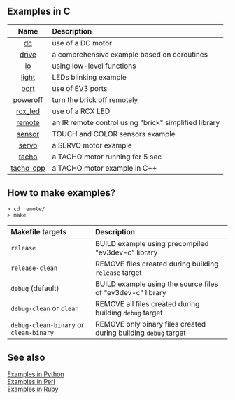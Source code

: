 ## Examples in C

Name                                                                  | Description
:---:                                                                 | :---
[dc](http://in4lio.github.io/ev3dev-c/dc_8c-example.html)             | use of a DC motor
[drive](http://in4lio.github.io/ev3dev-c/drive_8c-example.html)       | a comprehensive example based on coroutines
[io](http://in4lio.github.io/ev3dev-c/io_8c-example.html)             | using low-level functions
[light](http://in4lio.github.io/ev3dev-c/light_8c-example.html)       | LEDs blinking example
[port](http://in4lio.github.io/ev3dev-c/port_8c-example.html)         | use of EV3 ports
[poweroff](http://in4lio.github.io/ev3dev-c/poweroff_8c-example.html) | turn the brick off remotely
[rcx_led](http://in4lio.github.io/ev3dev-c/rcx_led_8c-example.html)   | use of a RCX LED
[remote](http://in4lio.github.io/ev3dev-c/remote_8c-example.html)     | an IR remote control using "brick" simplified library
[sensor](http://in4lio.github.io/ev3dev-c/sensor_8c-example.html)     | TOUCH and COLOR sensors example
[servo](http://in4lio.github.io/ev3dev-c/servo_8c-example.html)       | a SERVO motor example
[tacho](http://in4lio.github.io/ev3dev-c/tacho_8c-example.html)       | a TACHO motor running for 5 sec
[tacho_cpp](http://in4lio.github.io/ev3dev-c/tacho_8cpp-example.html) | a TACHO motor example in C++

## How to make examples?

```
> cd remote/
> make
```

Makefile targets                       | Description
:---                                   | :---
`release`                              | BUILD example using precompiled "ev3dev-c" library
`release-clean`                        | REMOVE files created during building `release` target
`debug` (default)                      | BUILD example using the source files of "ev3dev-c" library
`debug-clean` or `clean`               | REMOVE all files created during building `debug` target
`debug-clean-binary` or `clean-binary` | REMOVE only binary files created during building `debug` target

## See also

[Examples in Python](../python/ev3dev/eg)<br>
[Examples in Perl](../perl/eg)<br>
[Examples in Ruby](../ruby/eg)
